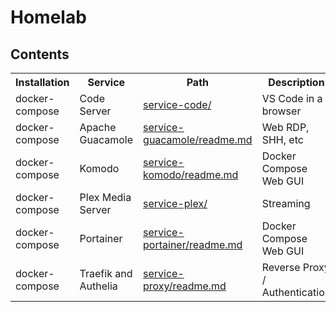 # Homelab

## Contents

<table>
  <tr>
    <th>Installation</th>
    <th>Service</th>
    <th>Path</th>
	<th>Description</th>
  </tr>
  <tr>
    <td>docker-compose</td>
    <td>Code Server</td>
    <td><a href="docker-compose/service-code/">service-code/</a></td>
	<td>VS Code in a browser</td>
  </tr>
  <tr>
    <td>docker-compose</td>
    <td>Apache Guacamole</td>
    <td><a href="docker-compose/service-guacamole/readme.md">service-guacamole/readme.md</a></td>
	<td>Web RDP, SHH, etc</td>
  </tr>
  <tr>
    <td>docker-compose</td>
    <td>Komodo</td>
    <td><a href="docker-compose/service-komodo/readme.md">service-komodo/readme.md</a></td>
	<td>Docker Compose Web GUI</td>
  </tr>
  <tr>
    <td>docker-compose</td>
    <td>Plex Media Server</td>
    <td><a href="docker-compose/service-plex/">service-plex/</a></td>
	<td>Streaming</td>
  </tr>
  <tr>
    <td>docker-compose</td>
    <td>Portainer</td>
    <td><a href="docker-compose/service-portainer/readme.md">service-portainer/readme.md</a></td>
	<td>Docker Compose Web GUI</td>
  </tr>
  <tr>
    <td>docker-compose</td>
    <td>Traefik and Authelia</td>
    <td><a href="docker-compose/service-proxy/readme.md">service-proxy/readme.md</a></td>
	<td>Reverse Proxy / Authentication</td>
  </tr>
</table>
